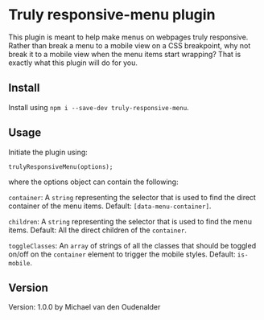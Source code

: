 # Truly responsive-menu plugin

This plugin is meant to help make menus on webpages truly responsive. Rather than break a menu to a mobile view on a CSS breakpoint, why not break it to a mobile view when the menu items start wrapping? That is exactly what this plugin will do for you.

## Install
Install using `npm i --save-dev truly-responsive-menu`.

## Usage
Initiate the plugin using:

	trulyResponsiveMenu(options);

where the options object can contain the following:

`container`: A `string` representing the selector that is used to find the direct container of the menu items. Default: `[data-menu-container]`.

`children`: A `string` representing the selector that is used to find the menu items. Default: All the direct children of the `container`.

`toggleClasses`: An `array` of strings of all the classes that should be toggled on/off on the `container` element to trigger the mobile styles. Default: `is-mobile`.

## Version
Version: 1.0.0 by Michael van den Oudenalder
